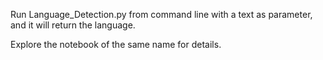 Run Language_Detection.py from command line with a text as parameter, and it will return the language.

Explore the notebook of the same name for details.